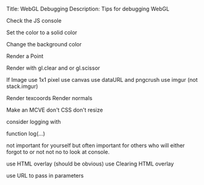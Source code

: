 Title: WebGL Debugging
Description: Tips for debugging WebGL

Check the JS console

Set the color to a solid color

Change the background color

Render a Point

Render with gl.clear and or gl.scissor

If Image
  use 1x1 pixel
  use canvas
  use dataURL and pngcrush
  use imgur (not stack.imgur)

Render texcoords
Render normals


Make an MCVE
  don't CSS
  don't resize

consider logging with

  function log(...)

not important for yourself but often important for others who will either forgot to or not
not no to look at console.

use HTML overlay (should be obvious)
use Clearing HTML overlay

use URL to pass in parameters

